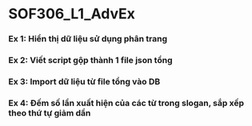 # SOF306_L1_AdvEx

### Ex 1: Hiển thị dữ liệu sử dụng phân trang

### Ex 2: Viết script gộp thành 1 file json tổng

### Ex 3: Import dữ liệu từ file tổng vào DB

### Ex 4: Đếm số lần xuất hiện của các từ trong slogan, sắp xếp theo thứ tự giảm dần
